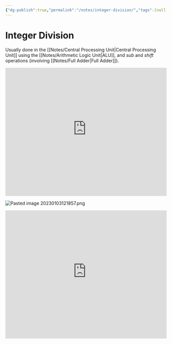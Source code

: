 ```yaml
---
{"dg-publish":true,"permalink":"/notes/integer-division/","tags":[null]}
---
```




# Integer Division
Usually done in the [[Notes/Central Processing Unit\|Central Processing Unit]] using the [[Notes/Arithmetic Logic Unit\|ALU]], and *sub* and *shift* operations (involving [[Notes/Full Adder\|Full Adder]]).

<iframe width="100%" height="400" src="https://www.youtube-nocookie.com/embed/gNEm5QCe0eU" title="YouTube video player" frameborder="0" allow="accelerometer; autoplay; clipboard-write; encrypted-media; gyroscope; picture-in-picture" allowfullscreen></iframe>

![Pasted image 20230103121857.png](/img/user/Assets/Pasted%20image%2020230103121857.png)

<iframe width="100%" height="400" src="https://www.youtube-nocookie.com/embed/7m6I7_3XdZ8" title="YouTube video player" frameborder="0" allow="accelerometer; autoplay; clipboard-write; encrypted-media; gyroscope; picture-in-picture" allowfullscreen></iframe>